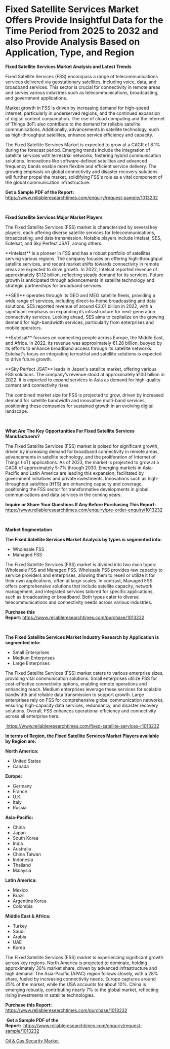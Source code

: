 <p><h1>Fixed Satellite Services Market Offers Provide Insightful Data for the Time Period from 2025 to 2032 and also Provide Analysis Based on Application, Type, and Region</h1></p><p><strong>Fixed Satellite Services Market Analysis and Latest Trends</strong></p>
<p><p>Fixed Satellite Services (FSS) encompass a range of telecommunications services delivered via geostationary satellites, including voice, data, and broadband services. This sector is crucial for connectivity in remote areas and serves various industries such as telecommunications, broadcasting, and government applications.</p><p>Market growth in FSS is driven by increasing demand for high-speed internet, particularly in underserved regions, and the continued expansion of digital content consumption. The rise of cloud computing and the Internet of Things (IoT) also contribute to the demand for reliable satellite communications. Additionally, advancements in satellite technology, such as high-throughput satellites, enhance service efficiency and capacity.</p><p>The Fixed Satellite Services Market is expected to grow at a CAGR of 8.1% during the forecast period. Emerging trends include the integration of satellite services with terrestrial networks, fostering hybrid communication solutions. Innovations like software-defined satellites and advanced frequency bands enable more flexible and efficient service delivery. The growing emphasis on global connectivity and disaster recovery solutions will further propel the market, solidifying FSS's role as a vital component of the global communication infrastructure.</p></p>
<p><strong>Get a Sample PDF of the Report:&nbsp;</strong> <a href="https://www.reliableresearchtimes.com/enquiry/request-sample/1013232?utm_campaign=3261&utm_medium=2&utm_source=Github&utm_content=ia&utm_term=05032025&utm_id=fixed-satellite-services">https://www.reliableresearchtimes.com/enquiry/request-sample/1013232</a></p>
<p>&nbsp;</p>
<p><strong>Fixed Satellite Services Major Market Players</strong></p>
<p><p>The Fixed Satellite Services (FSS) market is characterized by several key players, each offering diverse satellite services for telecommunications, broadcasting, and data transmission. Notable players include Intelsat, SES, Eutelsat, and Sky Perfect JSAT, among others.</p><p>**Intelsat** is a pioneer in FSS and has a robust portfolio of satellites serving various regions. The company focuses on offering high-throughput satellite services, and recent market shifts towards connectivity in remote areas are expected to drive growth. In 2022, Intelsat reported revenue of approximately $1.12 billion, reflecting steady demand for its services. Future growth is anticipated through advancements in satellite technology and strategic partnerships for broadband services.</p><p>**SES** operates through its GEO and MEO satellite fleets, providing a wide range of services, including direct-to-home broadcasting and data solutions. SES reported revenue of around €2.01 billion in 2022, with a significant emphasis on expanding its infrastructure for next-generation connectivity services. Looking ahead, SES aims to capitalize on the growing demand for high-bandwidth services, particularly from enterprises and mobile operators.</p><p>**Eutelsat** focuses on connecting people across Europe, the Middle East, and Africa. In 2022, its revenue was approximately €1.28 billion, buoyed by its efforts to enhance broadband access through its satellite networks. Eutelsat's focus on integrating terrestrial and satellite solutions is expected to drive future growth.</p><p>**Sky Perfect JSAT** leads in Japan's satellite market, offering various FSS solutions. The company’s revenue stood at approximately ¥100 billion in 2022. It is expected to expand services in Asia as demand for high-quality content and connectivity rises.</p><p>The combined market size for FSS is projected to grow, driven by increased demand for satellite bandwidth and innovative multi-band services, positioning these companies for sustained growth in an evolving digital landscape.</p></p>
<p>&nbsp;</p>
<p><strong>What Are The Key Opportunities For Fixed Satellite Services Manufacturers?</strong></p>
<p><p>The Fixed Satellite Services (FSS) market is poised for significant growth, driven by increasing demand for broadband connectivity in remote areas, advancements in satellite technology, and the proliferation of Internet of Things (IoT) applications. As of 2023, the market is projected to grow at a CAGR of approximately 5-7% through 2030. Emerging markets in Asia-Pacific and Latin America are leading this expansion, facilitated by government initiatives and private investments. Innovations such as high-throughput satellites (HTS) are enhancing capacity and coverage, positioning the FSS sector for transformative developments in global communications and data services in the coming years.</p></p>
<p><strong>Inquire or Share Your Questions If Any Before Purchasing This Report:</strong> <a href="https://www.reliableresearchtimes.com/enquiry/pre-order-enquiry/1013232?utm_campaign=3261&utm_medium=2&utm_source=Github&utm_content=ia&utm_term=05032025&utm_id=fixed-satellite-services">https://www.reliableresearchtimes.com/enquiry/pre-order-enquiry/1013232</a></p>
<p>&nbsp;</p>
<p><strong>Market Segmentation</strong></p>
<p><strong>The Fixed Satellite Services Market Analysis by types is segmented into:</strong></p>
<p><ul><li>Wholesale FSS</li><li>Managed FSS</li></ul></p>
<p><p>The Fixed Satellite Services (FSS) market is divided into two main types: Wholesale FSS and Managed FSS. Wholesale FSS provides raw capacity to service providers and enterprises, allowing them to resell or utilize it for their own applications, often at large scales. In contrast, Managed FSS offers comprehensive solutions that include satellite capacity, network management, and integrated services tailored for specific applications, such as broadcasting or broadband. Both types cater to diverse telecommunications and connectivity needs across various industries.</p></p>
<p><strong>Purchase this Report:&nbsp;</strong><a href="https://www.reliableresearchtimes.com/purchase/1013232?utm_campaign=3261&utm_medium=2&utm_source=Github&utm_content=ia&utm_term=05032025&utm_id=fixed-satellite-services">https://www.reliableresearchtimes.com/purchase/1013232</a></p>
<p>&nbsp;</p>
<p><strong>The Fixed Satellite Services Market Industry Research by Application is segmented into:</strong></p>
<p><ul><li>Small Enterprises</li><li>Medium Enterprises</li><li>Large Enterprises</li></ul></p>
<p><p>The Fixed Satellite Services (FSS) market caters to various enterprise sizes, providing vital communication solutions. Small enterprises utilize FSS for cost-effective connectivity options, enabling remote operations and enhancing reach. Medium enterprises leverage these services for scalable bandwidth and reliable data transmission to support growth. Large enterprises rely on FSS for comprehensive global communication networks, ensuring high-capacity data services, redundancy, and disaster recovery solutions. Overall, FSS enhances operational efficiency and connectivity across all enterprise tiers.</p></p>
<p><a href="https://www.reliableresearchtimes.com/fixed-satellite-services-r1013232?utm_campaign=3261&utm_medium=2&utm_source=Github&utm_content=ia&utm_term=05032025&utm_id=fixed-satellite-services">&nbsp;https://www.reliableresearchtimes.com/fixed-satellite-services-r1013232</a></p>
<p><strong>In terms of Region, the Fixed Satellite Services Market Players available by Region are:</strong></p>
<p>
    <p> <strong> North America: </strong>
        <ul>
            <li>United States</li>
            <li>Canada</li>
        </ul>
        </p> 
    <p> <strong> Europe: </strong>
        <ul>
            <li>Germany</li>
            <li>France</li>
            <li>U.K.</li>
            <li>Italy</li>
            <li>Russia</li>
        </ul>
        </p> 
    <p> <strong> Asia-Pacific: </strong>
        <ul>
            <li>China</li>
            <li>Japan</li>
            <li>South Korea</li>
            <li>India</li>
            <li>Australia</li>
            <li>China Taiwan</li>
            <li>Indonesia</li>
            <li>Thailand</li>
            <li>Malaysia</li>
        </ul>
        </p> 
    <p> <strong> Latin America: </strong>
        <ul>
            <li>Mexico</li>
            <li>Brazil</li>
            <li>Argentina Korea</li>
            <li>Colombia</li>
        </ul>
        </p> 
    <p> <strong> Middle East & Africa: </strong>
        <ul>
            <li>Turkey</li>
            <li>Saudi</li>
            <li>Arabia</li>
            <li>UAE</li>
            <li>Korea</li>
        </ul>
    </p>
    </p>
<p><p>The Fixed Satellite Services (FSS) market is experiencing significant growth across key regions. North America is projected to dominate, holding approximately 30% market share, driven by advanced infrastructure and high demand. The Asia-Pacific (APAC) region follows closely, with a 28% share, fueled by increasing connectivity needs. Europe captures around 25% of the market, while the USA accounts for about 10%. China is emerging robustly, contributing nearly 7% to the global market, reflecting rising investments in satellite technologies.</p></p>
<p><strong>Purchase this Report: </strong><a href="https://www.reliableresearchtimes.com/purchase/1013232?utm_campaign=3261&utm_medium=2&utm_source=Github&utm_content=ia&utm_term=05032025&utm_id=fixed-satellite-services">https://www.reliableresearchtimes.com/purchase/1013232</a></p>
<p>&nbsp;<strong>Get a Sample PDF of the Report:&nbsp;&nbsp;</strong><a href="https://www.reliableresearchtimes.com/enquiry/request-sample/1013232?utm_campaign=3261&utm_medium=2&utm_source=Github&utm_content=ia&utm_term=05032025&utm_id=fixed-satellite-services">https://www.reliableresearchtimes.com/enquiry/request-sample/1013232</a></p>
<p><strong></strong></p>
<p><p><a href="https://github.com/lynlynyusay/Market-Research-Report-List-1/blob/main/oil-gas-security-market.md?utm_campaign=3261&utm_medium=2&utm_source=Github&utm_content=ia&utm_term=05032025&utm_id=fixed-satellite-services">Oil & Gas Security Market</a></p></p>